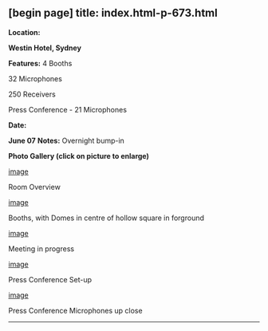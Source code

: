 [begin page]
 title: index.html-p-673.html
----------------------------------------------------------

**Location:**

**Westin Hotel, Sydney**

**Features:**    4 Booths

32 Microphones

250 Receivers

Press Conference - 21 Microphones

**Date:**

**June 07**    **Notes:**    Overnight bump-in

**Photo Gallery (click on picture to enlarge)**

[image](wp-content/uploads/2011/09/apec_health_meeting1.jpg)

Room Overview

[image](wp-content/uploads/2011/09/apec_health_meeting2.jpg)

Booths, with Domes in centre of hollow square in forground

[image](wp-content/uploads/2011/09/apec_health_meeting3.jpg)

Meeting in progress

[image](wp-content/uploads/2011/09/apec_health_meeting5.jpg)

Press Conference Set-up

[image](wp-content/uploads/2011/09/apec_health_meeting6.jpg)

Press Conference Microphones up close




----------------------------------------------------------
